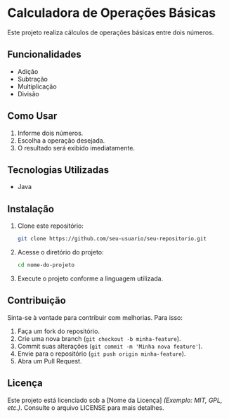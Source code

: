 # Calculadora de Operações Básicas

Este projeto realiza cálculos de operações básicas entre dois números.

## Funcionalidades
- Adição
- Subtração
- Multiplicação
- Divisão

## Como Usar
1. Informe dois números.
2. Escolha a operação desejada.
3. O resultado será exibido imediatamente.

## Tecnologias Utilizadas
- Java

## Instalação
1. Clone este repositório:
   ```sh
   git clone https://github.com/seu-usuario/seu-repositorio.git
   ```
2. Acesse o diretório do projeto:
   ```sh
   cd nome-do-projeto
   ```
3. Execute o projeto conforme a linguagem utilizada.

## Contribuição
Sinta-se à vontade para contribuir com melhorias. Para isso:
1. Faça um fork do repositório.
2. Crie uma nova branch (`git checkout -b minha-feature`).
3. Commit suas alterações (`git commit -m 'Minha nova feature'`).
4. Envie para o repositório (`git push origin minha-feature`).
5. Abra um Pull Request.

## Licença
Este projeto está licenciado sob a [Nome da Licença] *(Exemplo: MIT, GPL, etc.)*. Consulte o arquivo LICENSE para mais detalhes.

